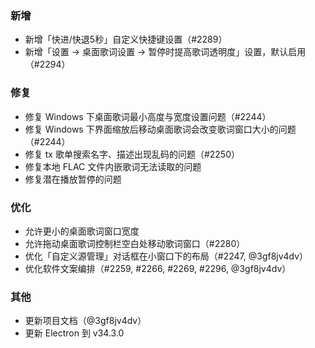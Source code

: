 ### 新增

- 新增「快进/快退5秒」自定义快捷键设置（#2289）
- 新增「设置 → 桌面歌词设置 → 暂停时提高歌词透明度」设置，默认启用（#2294）

### 修复

- 修复 Windows 下桌面歌词最小高度与宽度设置问题（#2244）
- 修复 Windows 下界面缩放后移动桌面歌词会改变歌词窗口大小的问题（#2244）
- 修复 tx 歌单搜索名字、描述出现乱码的问题（#2250）
- 修复本地 FLAC 文件内嵌歌词无法读取的问题
- 修复潜在播放暂停的问题

### 优化

- 允许更小的桌面歌词窗口宽度
- 允许拖动桌面歌词控制栏空白处移动歌词窗口（#2280）
- 优化「自定义源管理」对话框在小窗口下的布局（#2247, @3gf8jv4dv）
- 优化软件文案编排（#2259, #2266, #2269, #2296, @3gf8jv4dv）

### 其他

- 更新项目文档（@3gf8jv4dv）
- 更新 Electron 到 v34.3.0
